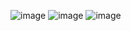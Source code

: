 ![image](https://github.com/user-attachments/assets/865cd049-ec09-44dc-9d4a-4e3e9ce620f6)
![image](https://github.com/user-attachments/assets/dab6c0f3-0ecd-4173-8fbb-4eb5c0986c25)
![image](https://github.com/user-attachments/assets/6d866f8e-58d5-4752-bb90-c0b82535c012)

